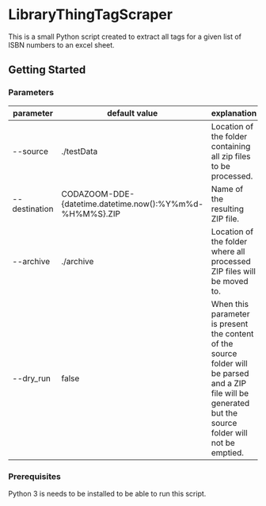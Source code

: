 # LibraryThingTagScraper

This is a small Python script created to extract all tags for a given list of ISBN numbers to an excel sheet.

## Getting Started

### Parameters

| parameter     | default value                                            | explanation                                                                                                                                                |
|---------------|----------------------------------------------------------|------------------------------------------------------------------------------------------------------------------------------------------------------------|
| --source      | ./testData                                               | Location of the folder containing all zip files to be processed.                                                                                           |
| --destination | CODAZOOM-DDE-{datetime.datetime.now():%Y%m%d-%H%M%S}.ZIP | Name of the resulting ZIP file.                                                                                                                            |
| --archive     | ./archive                                                | Location of the folder where all processed ZIP files will be moved to.                                                                                     |
| --dry_run     | false                                                    | When this parameter is present the content of the source folder will be parsed and a ZIP file will be generated but the source folder will not be emptied. |

### Prerequisites

Python 3 is needs to be installed to be able to run this script.